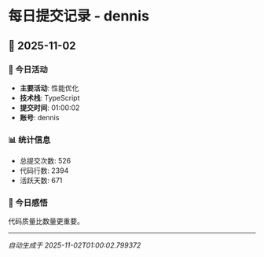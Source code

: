 # 每日提交记录 - dennis

## 📅 2025-11-02

### 🎯 今日活动
- **主要活动**: 性能优化
- **技术栈**: TypeScript
- **提交时间**: 01:00:02
- **账号**: dennis

### 📊 统计信息
- 总提交次数: 526
- 代码行数: 2394
- 活跃天数: 671

### 💭 今日感悟
代码质量比数量更重要。

---
*自动生成于 2025-11-02T01:00:02.799372*
